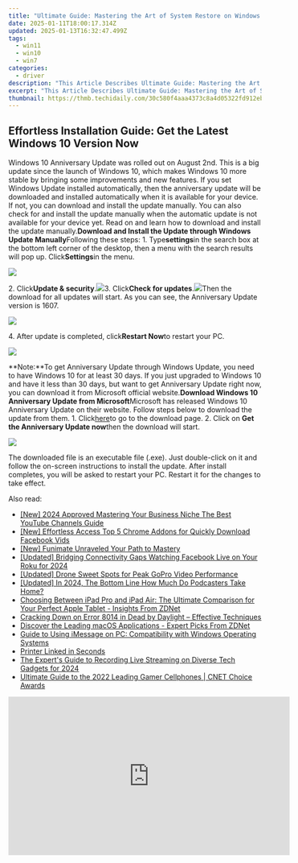 ```yaml
---
title: "Ultimate Guide: Mastering the Art of System Restore on Windows 10"
date: 2025-01-11T18:00:17.314Z
updated: 2025-01-13T16:32:47.499Z
tags:
  - win11
  - win10
  - win7
categories:
  - driver
description: "This Article Describes Ultimate Guide: Mastering the Art of System Restore on Windows 10"
excerpt: "This Article Describes Ultimate Guide: Mastering the Art of System Restore on Windows 10"
thumbnail: https://thmb.techidaily.com/30c580f4aaa4373c8a4d05322fd912eb007bcd184d7b7f33639176575d3c4909.jpg
---
```


## Effortless Installation Guide: Get the Latest Windows 10 Version Now

Windows 10 Anniversary Update was rolled out on August 2nd. This is a big update since the launch of Windows 10, which makes Windows 10 more stable by bringing some improvements and new features. If you set Windows Update installed automatically, then the anniversary update will be downloaded and installed automatically when it is available for your device. If not, you can download and install the update manually. You can also check for and install the update manually when the automatic update is not available for your device yet. Read on and learn how to download and install the update manually.**Download and Install the Update through Windows Update Manually**Following these steps: 1\. Type**settings**in the search box at the bottom left corner of the desktop, then a menu with the search results will pop up. Click**Settings**in the menu.

![](https://images.drivereasy.com/wp-content/uploads/2016/10/img_580834163ae52.png)

2\. Click**Update & security**.![](https://images.drivereasy.com/wp-content/uploads/2016/10/img_580834c5df865.png)3\. Click**Check for updates**.![](https://images.drivereasy.com/wp-content/uploads/2016/10/img_580835087d6ba.png)Then the download for all updates will start. As you can see, the Anniversary Update version is 1607.

![](https://images.drivereasy.com/wp-content/uploads/2016/10/img_5808474192196.jpg)

4\. After update is completed, click**Restart Now**to restart your PC.

![](https://images.drivereasy.com/wp-content/uploads/2016/10/img_580850b4d2d48.png)

**Note:**To get Anniversary Update through Windows Update, you need to have Windows 10 for at least 30 days. If you just upgraded to Windows 10 and have it less than 30 days, but want to get Anniversary Update right now, you can download it from Microsoft official website.**Download Windows 10 Anniversary Update from Microsoft**Microsoft has released Windows 10 Anniversary Update on their website. Follow steps below to download the update from them. 1\. Click[here](https://support.microsoft.com/en-sg/help/12387/windows-10-update-history)to go to the download page. 2\. Click on **Get the Anniversary Update now**then the download will start.

![](https://images.drivereasy.com/wp-content/uploads/2016/10/img_58083ac8bbbf5.jpg)

The downloaded file is an executable file (.exe). Just double-click on it and follow the on-screen instructions to install the update. After install completes, you will be asked to restart your PC. Restart it for the changes to take effect.

<ins class="adsbygoogle"
     style="display:block"
     data-ad-format="autorelaxed"
     data-ad-client="ca-pub-7571918770474297"
     data-ad-slot="1223367746"></ins>

<ins class="adsbygoogle"
     style="display:block"
     data-ad-client="ca-pub-7571918770474297"
     data-ad-slot="8358498916"
     data-ad-format="auto"
     data-full-width-responsive="true"></ins>

<span class="atpl-alsoreadstyle">Also read:</span>
<div><ul>
<li><a href="https://youtube-docs.techidaily.com/024-approved-mastering-your-business-niche-the-best-youtube-channels-guide/"><u>[New] 2024 Approved Mastering Your Business Niche The Best YouTube Channels Guide</u></a></li>
<li><a href="https://facebook-videos.techidaily.com/new-effortless-access-top-5-chrome-addons-for-quickly-download-facebook-vids/"><u>[New] Effortless Access Top 5 Chrome Addons for Quickly Download Facebook Vids</u></a></li>
<li><a href="https://article-helps.techidaily.com/new-funimate-unraveled-your-path-to-mastery/"><u>[New] Funimate Unraveled Your Path to Mastery</u></a></li>
<li><a href="https://facebook-video-recording.techidaily.com/updated-bridging-connectivity-gaps-watching-facebook-live-on-your-roku-for-2024/"><u>[Updated] Bridging Connectivity Gaps Watching Facebook Live on Your Roku for 2024</u></a></li>
<li><a href="https://fox-friendly.techidaily.com/updated-drone-sweet-spots-for-peak-gopro-video-performance/"><u>[Updated] Drone Sweet Spots for Peak GoPro Video Performance</u></a></li>
<li><a href="https://fox-info.techidaily.com/updated-in-2024-the-bottom-line-how-much-do-podcasters-take-home/"><u>[Updated] In 2024, The Bottom Line How Much Do Podcasters Take Home?</u></a></li>
<li><a href="https://tech-haven.techidaily.com/choosing-between-ipad-pro-and-ipad-air-the-ultimate-comparison-for-your-perfect-apple-tablet-insights-from-zdnet/"><u>Choosing Between iPad Pro and iPad Air: The Ultimate Comparison for Your Perfect Apple Tablet - Insights From ZDNet</u></a></li>
<li><a href="https://win-answers.techidaily.com/cracking-down-on-error-8014-in-dead-by-daylight-effective-techniques/"><u>Cracking Down on Error 8014 in Dead by Daylight – Effective Techniques</u></a></li>
<li><a href="https://tech-haven.techidaily.com/discover-the-leading-macos-applications-expert-picks-from-zdnet/"><u>Discover the Leading macOS Applications - Expert Picks From ZDNet</u></a></li>
<li><a href="https://tech-haven.techidaily.com/guide-to-using-imessage-on-pc-compatibility-with-windows-operating-systems/"><u>Guide to Using iMessage on PC: Compatibility with Windows Operating Systems</u></a></li>
<li><a href="https://printer-issues.techidaily.com/printer-linked-in-seconds/"><u>Printer Linked in Seconds</u></a></li>
<li><a href="https://on-screen-recording.techidaily.com/the-experts-guide-to-recording-live-streaming-on-diverse-tech-gadgets-for-2024/"><u>The Expert's Guide to Recording Live Streaming on Diverse Tech Gadgets for 2024</u></a></li>
<li><a href="https://tech-haven.techidaily.com/ultimate-guide-to-the-2022-leading-gamer-cellphones-cnet-choice-awards/"><u>Ultimate Guide to the 2022 Leading Gamer Cellphones | CNET Choice Awards</u></a></li>
</ul></div>

<!-- affiliate ads begin -->
<iframe width="560" height="315" src="https://www.youtube.com/embed/6xGqSETroqA?si=4C1GPgXi-AksR_oO" title="YouTube video player" frameborder="0" allow="accelerometer; autoplay; clipboard-write; encrypted-media; gyroscope; picture-in-picture; web-share" referrerpolicy="strict-origin-when-cross-origin" allowfullscreen></iframe>
<!-- affiliate ads end -->

